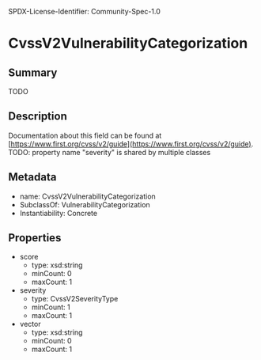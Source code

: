 SPDX-License-Identifier: Community-Spec-1.0

# CvssV2VulnerabilityCategorization

## Summary

TODO

## Description

Documentation about this field can be found at 
[https://www.first.org/cvss/v2/guide](https://www.first.org/cvss/v2/guide).  
TODO: property name "severity" is shared by multiple classes

## Metadata

- name: CvssV2VulnerabilityCategorization
- SubclassOf: VulnerabilityCategorization
- Instantiability: Concrete

## Properties

- score
  - type: xsd:string
  - minCount: 0
  - maxCount: 1
- severity
  - type: CvssV2SeverityType
  - minCount: 1
  - maxCount: 1
- vector
  - type: xsd:string
  - minCount: 0
  - maxCount: 1

